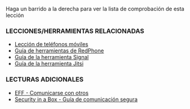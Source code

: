 [Title]: # (¿Y ahora qué?)
[Order]: # (4)

Haga un barrido a la derecha para ver la lista de comprobación de esta lección

### LECCIONES/HERRAMIENTAS RELACIONADAS

*   [Lección de teléfonos móviles](umbrella://lesson/mobile-phones)
*   [Guía de herramientas de RedPhone](umbrella://lesson/redphone)
*   [Guía de la herramienta Signal](umbrella://lesson/signal)
*   [Guía de la herramienta Jitsi](umbrella://lesson/jitsi)

### LECTURAS ADICIONALES

*   [EFF - Comunicarse con otros](https://ssd.eff.org/en/module/communicating-others)
*   [Security in a Box - Guía de comunicación segura](https://securityinabox.org/en/guide/secure-communication)